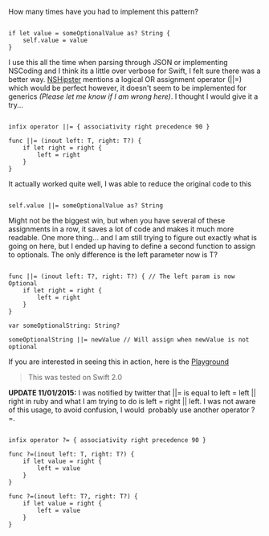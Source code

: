 <!--
Title: If-Let Assignment Operator
Description: A custom operator you will want to use
Date: 2015/10/29
Template: post
Blog: true
-->

How many times have you had to implement this pattern?

<pre><code class="language-swift">
if let value = someOptionalValue as? String {
    self.value = value
}
</code></pre>

I use this all the time when parsing through JSON or implementing
NSCoding and I think its a little over verbose for Swift, I felt sure
there was a better way. [NSHipster][1] mentions a logical OR assignment
operator (||=) which would be perfect however, it doesn't seem to be
implemented for generics *(Please let me know if I am wrong here)*. I
thought I would give it a try...

<pre><code class="language-swift">
infix operator ||= { associativity right precedence 90 }

func ||= (inout left: T, right: T?) {
    if let right = right {
        left = right
    }
}
</code></pre>

It actually worked quite well, I was able to reduce the original code to
this

<pre><code class="language-swift">
self.value ||= someOptionalValue as? String
</code></pre>

Might not be the biggest win, but when you have several of these
assignments in a row, it saves a lot of code and makes it much more
readable. One more thing... and I am still trying to figure out exactly
what is going on here, but I ended up having to define a second function
to assign to optionals. The only difference is the left parameter now is
T?

<pre><code class="language-swift">
func ||= (inout left: T?, right: T?) { // The left param is now Optional
    if let right = right {
        left = right
    }
}

var someOptionalString: String?

someOptionalString ||= newValue // Will assign when newValue is not optional
</code></pre>

If you are interested in seeing this in action, here is the [Playground][2]
>  This was tested on Swift 2.0

**UPDATE 11/01/2015:** I was
notified by twitter that ||= is equal to left = left || right in ruby
and what I am trying to do is left = right || left. I was not aware of
this usage, to avoid confusion, I would  probably use another operator
?=.

<pre><code class="language-swift">
infix operator ?= { associativity right precedence 90 }

func ?=<T>(inout left: T, right: T?) {
    if let value = right {
        left = value
    }
}

func ?=<T>(inout left: T?, right: T?) {
    if let value = right {
        left = value
    }
}
</code></pre>

[1]: http://nshipster.com/swift-operators/
[2]: content/downloads/if-let-operator.playground.zip